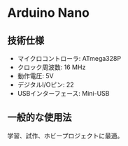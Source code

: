 # Arduino Nano

## 技術仕様

- マイクロコントローラ: ATmega328P
- クロック周波数: 16 MHz
- 動作電圧: 5V
- デジタルI/Oピン: 22
- USBインターフェース: Mini-USB

## 一般的な使用法

学習、試作、ホビープロジェクトに最適。
